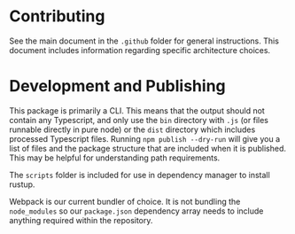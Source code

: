 # Contributing

See the main document in the `.github` folder for general instructions. This document includes information regarding specific architecture choices.

# Development and Publishing

This package is primarily a CLI. This means that the output should not contain any Typescript, and only use the `bin` directory with `.js` (or files runnable directly in pure node) or the `dist` directory which includes processed Typescript files. Running `npm publish --dry-run` will give you a list of files and the package structure that are included when it is published. This may be helpful for understanding path requirements.

The `scripts` folder is included for use in dependency manager to install rustup.

Webpack is our current bundler of choice. It is not bundling the `node_modules` so our `package.json` dependency array needs to include anything required within the repository.
